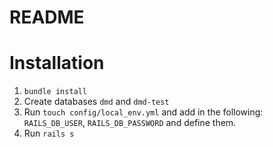 # README

# Installation
1. `bundle install`
2. Create databases `dmd` and `dmd-test`
3. Run `touch config/local_env.yml` and add in the following: `RAILS_DB_USER`, `RAILS_DB_PASSWORD` and define them.
4. Run `rails s`